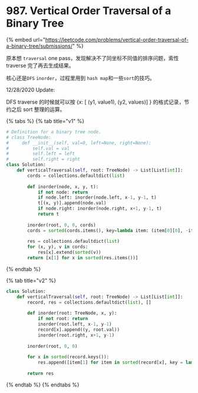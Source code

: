 # 987. Vertical Order Traversal of a Binary Tree

{% embed url="https://leetcode.com/problems/vertical-order-traversal-of-a-binary-tree/submissions/" %}

原本想 `traversal` one pass，发现解决不了同坐标不同值的排序问题，索性 traverse 完了再去生成结果。

核心还是`DFS` `inorder`，过程里用到 `hash map`和一些`sort`的技巧。

12/28/2020 Update:

DFS traverse 的时候就可以按 {x: \[ \(y1, value1\), \(y2, values\)\] } 的格式记录，节约之后 sort 整理的运算。

{% tabs %}
{% tab title="v1" %}
```python
# Definition for a binary tree node.
# class TreeNode:
#     def __init__(self, val=0, left=None, right=None):
#         self.val = val
#         self.left = left
#         self.right = right
class Solution:
    def verticalTraversal(self, root: TreeNode) -> List[List[int]]:
        cords = collections.defaultdict(list)
        
        def inorder(node, x, y, t):
            if not node: return
            if node.left: inorder(node.left, x-1, y-1, t)
            t[(x, y)].append(node.val)
            if node.right: inorder(node.right, x+1, y-1, t)
            return t
        
        inorder(root, 0, 0, cords)
        cords = sorted(cords.items(), key=lambda item: (item[0][0], -item[0][1]))
        
        res = collections.defaultdict(list)
        for (x, y), v in cords:
            res[x].extend(sorted(v))
        return [x[1] for x in sorted(res.items())]
```
{% endtab %}

{% tab title="v2" %}
```python
class Solution:
    def verticalTraversal(self, root: TreeNode) -> List[List[int]]:
        record, res = collections.defaultdict(list), []
        
        def inorder(root: TreeNode, x, y):
            if not root: return
            inorder(root.left, x-1, y-1)
            record[x].append((y, root.val))
            inorder(root.right, x+1, y-1)
        
        inorder(root, 0, 0)
        
        for x in sorted(record.keys()):
            res.append([item[1] for item in sorted(record[x], key = lambda item: (-item[0], item[1]))])
            
        return res
```
{% endtab %}
{% endtabs %}

